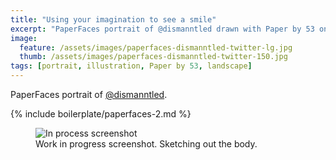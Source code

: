 ```yaml
---
title: "Using your imagination to see a smile"
excerpt: "PaperFaces portrait of @dismanntled drawn with Paper by 53 on an iPad."
image: 
  feature: /assets/images/paperfaces-dismanntled-twitter-lg.jpg
  thumb: /assets/images/paperfaces-dismanntled-twitter-150.jpg
tags: [portrait, illustration, Paper by 53, landscape]
---
```


PaperFaces portrait of [@dismanntled](http://twitter.com/dismanntled).

{% include boilerplate/paperfaces-2.md %}

<figure>
	<img src="{{ site.url }}/assets/images/paperfaces-dismanntled-process-1-600.jpg" alt="In process screenshot">
	<figcaption>Work in progress screenshot. Sketching out the body.</figcaption>
</figure>